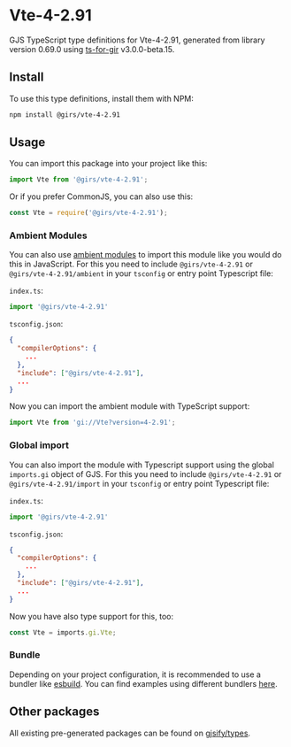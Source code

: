 
# Vte-4-2.91

GJS TypeScript type definitions for Vte-4-2.91, generated from library version 0.69.0 using [ts-for-gir](https://github.com/gjsify/ts-for-gir) v3.0.0-beta.15.

## Install

To use this type definitions, install them with NPM:
```bash
npm install @girs/vte-4-2.91
```

## Usage

You can import this package into your project like this:
```ts
import Vte from '@girs/vte-4-2.91';
```

Or if you prefer CommonJS, you can also use this:
```ts
const Vte = require('@girs/vte-4-2.91');
```

### Ambient Modules

You can also use [ambient modules](https://github.com/gjsify/ts-for-gir/tree/main/packages/cli#ambient-modules) to import this module like you would do this in JavaScript.
For this you need to include `@girs/vte-4-2.91` or `@girs/vte-4-2.91/ambient` in your `tsconfig` or entry point Typescript file:

`index.ts`:
```ts
import '@girs/vte-4-2.91'
```

`tsconfig.json`:
```json
{
  "compilerOptions": {
    ...
  },
  "include": ["@girs/vte-4-2.91"],
  ...
}
```

Now you can import the ambient module with TypeScript support: 

```ts
import Vte from 'gi://Vte?version=4-2.91';
```


### Global import

You can also import the module with Typescript support using the global `imports.gi` object of GJS.
For this you need to include `@girs/vte-4-2.91` or `@girs/vte-4-2.91/import` in your `tsconfig` or entry point Typescript file:

`index.ts`:
```ts
import '@girs/vte-4-2.91'
```

`tsconfig.json`:
```json
{
  "compilerOptions": {
    ...
  },
  "include": ["@girs/vte-4-2.91"],
  ...
}
```

Now you have also type support for this, too:

```ts
const Vte = imports.gi.Vte;
```

### Bundle

Depending on your project configuration, it is recommended to use a bundler like [esbuild](https://esbuild.github.io/). You can find examples using different bundlers [here](https://github.com/gjsify/ts-for-gir/tree/main/examples).

## Other packages

All existing pre-generated packages can be found on [gjsify/types](https://github.com/gjsify/types).

